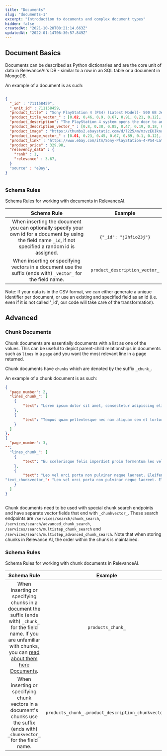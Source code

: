 ```yaml
---
title: "Documents"
slug: "documents-1"
excerpt: "Introduction to documents and complex document types"
hidden: false
createdAt: "2021-10-28T08:21:14.663Z"
updatedAt: "2022-01-14T06:30:57.849Z"
---
```

## Document Basics

Documents can be described as Python dictionaries and are the core unit of data in RelevanceAI's DB - similar to a row in an SQL table or a document in MongoDB.

An example of a document is as such:



```json JSON

{
  "_id" : "711158459",
  "_unit_id" : 711158459,
  "product_title" : "Sony PlayStation 4 (PS4) (Latest Model)- 500 GB Jet Black Console",
  "product_title_vector_" : [0.02, 0.46, 0.9, 0.67, 0.91, 0.21, 0.12],
  "product_description": "The PlayStation 4 system opens the door to an incredible journey through immersive new gaming worlds and a deeply connected gaming community. Step into living, breathing worlds where you are hero of your epic journey. Explore gritty urban environments, vast galactic landscapes, and fantastic historical settings brought to life on an epic scale, without limits. With an astounding launch lineup and over 180 games in development the PS4 system offers more top-tier blockbusters and inventive indie hits than any other next-gen console. The PS4 system is developer inspired, gamer focused. The PS4 system learns how you play and intuitively curates the content you use most often. Fire it up, and your PS4 system points the way to new, amazing experiences you can jump into alone or with friends. Create your own legend using a sophisticated, intuitive network built for gamers. Broadcast your gameplay live and direct to the world, complete with your commentary. Or immortalize your most epic moments and share at the press of a button. Access the best in music, movies, sports and television. PS4 system doesn t require a membership fee to access your digital entertainment subscriptions. You get the full spectrum of entertainment that matters to you on the PS4 system. PlayStation 4: The Best Place to Play The PlayStation 4 system provides dynamic, connected gaming, powerful graphics and speed, intelligent personalization, deeply integrated social capabilities, and innovative second-screen features. Combining unparalleled content, immersive gaming experiences, all of your favorite digital entertainment apps, and PlayStation exclusives, the PS4 system focuses on the gamers.Gamer Focused, Developer InspiredThe PS4 system focuses on the gamer, ensuring that the very best games and the most immersive experiences are possible on the platform.<br>Read more about the PS4 on ebay guides.</br>",
  "product_description_vector_" : [0.8, 0.38, 0.85, 0.47, 0.19, 0.18, 0.4],
  "product_image" : "https://thumbs2.ebaystatic.com/d/l225/m/mzvzEUIknaQclZ801YCY1ew.jpg",
  "product_image_vector_" : [0.01, 0.23, 0.45, 0.67, 0.89, 0.1, 0.12],
  "product_link" : "https://www.ebay.com/itm/Sony-PlayStation-4-PS4-Latest-Model-500-GB-Jet-Black-Console-/321459436277?pt=LH_DefaultDomain_0&hash=item4ad879baf5",
  "product_price" : 329.98,
  "relevency_data" : {
    "rank" : 1,
    "relevance" : 3.67,
  }
  "source" : "eBay",
}

```
```json
```



### Schema Rules

Schema Rules for working with documents in RelevanceAI.


|**Schema Rule**|**Example**|
|:-----:|:-----:|
|When inserting the document you can optionally specify your own id for a document by using the field name `_id`, if not specified a random id is assigned.| ```{"_id": "j2hfio23j"}``` |
|When inserting or specifying vectors in a document use the suffix (ends with) `_vector_` for the field name.| `product_description_vector_`|

Note: If your data is in the CSV format, we can either generate a unique identifier per document, or use an existing and specified field as an id (i.e. even if it is not called '_id', our code will take care of the transformation).



## Advanced

### Chunk Documents

Chunk documents are essentially documents with a list as one of the values. This can be useful to depict parent-child relationships in documents such as `lines` in a `page` and you want the most relevant line in a page returned.

Chunk documents have `chunks` which are denoted by the suffix `_chunk_`.

An example of a chunk document is as such:


```json JSON
{
  "page_number": 2,
  "lines_chunk_": [
  	{
    	"text": "Lorem ipsum dolor sit amet, consectetur adipiscing elit, sed do eiusmod tempor incididunt ut labore et dolore magna aliqua."
    },
    {
    	"text": "Tempus quam pellentesque nec nam aliquam sem et tortor consequat."
    }
  ]
},
{
  "page_number": 3,
"":
  "lines_chunk_": [
  	{
    	"text": "Eu scelerisque felis imperdiet proin fermentum leo vel."
    },
    {
    	"text": "Leo vel orci porta non pulvinar neque laoreet. Eleifend donec pretium vulputate sapien."
"text_chunkvector_": "Leo vel orci porta non pulvinar neque laoreet. Eleifend donec pretium vulputate sapien."
    }
  ]
}


```
```json
```


Chunk documents need to be used with special chunk search endpoints and have separate vector fields that end with  `_chunkvector_`. These search endpoints are `/services/search/chunk_search`, `/services/search/advanced_chunk_search`, `/services/search/multistep_chunk_search` and `/services/search/multistep_advanced_chunk_search`. Note that when storing chunks in Relevance AI, the order within the chunk is maintained.

### Schema Rules

Schema Rules for working with chunk documents in RelevanceAI.


|**Schema Rule**|**Example**|
|:-----:|:-----:|
|When inserting or specifying chunks in a document the suffix (ends with) `_chunk_` for the field name. If you are unfamiliar with chunks, you can [read about them here Documents](doc:documents-1).| `products_chunk_`|
|When inserting or specifying chunk vectors in a document's chunks use the suffix (ends with) `_chunkvector_` for the field name.| `products_chunk_.product_description_chunkvector_`|